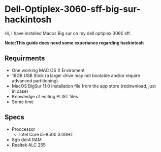 # Dell-Optiplex-3060-sff-big-sur-hackintosh

Hi, I have installed Macos Big sur on my dell optiplex 3060 sff. 

**Note:This guide does need some experiance regarding hackintosh**

## Requirments
* One working MAC OS X Enviroment
* 16GB USB Stick (a larger drive may not bootable and/or require advanced partitioning)
* MacOS BigSur 11.0 installation file from the app store (redownload, just in case)
* Knowledge of editing PLIST files
* Some time

## Specs
* Proccessor
  * Intel Core i5-8500 3.0GHz
* 8gb ddr4 RAM
* Realtek ALC 255
